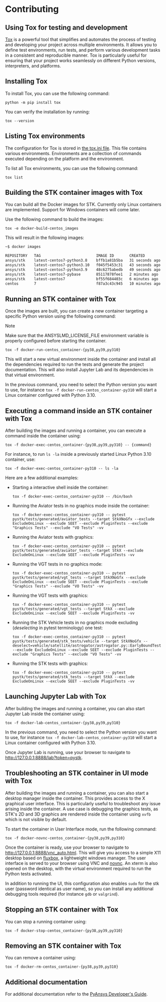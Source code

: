 # Contributing

## Using Tox for testing and development

[Tox](https://tox.wiki) is a powerful tool that simplifies and automates the
process of testing and developing your project across multiple environments. It
allows you to define test environments, run tests, and perform various
development tasks in a consistent and reproducible manner. Tox is particularly
useful for ensuring that your project works seamlessly on different Python
versions, interpreters, and platforms.

## Installing Tox

To install Tox, you can use the following command:

```console
python -m pip install tox
```

You can verify the installation by running:

```console
tox --version
```

## Listing Tox environments

The configuration for Tox is stored in [the tox.ini file](https://github.com/ansys-internal/pystk/blob/main/tox.ini). 
This file contains various environments. Environments are a collection of
commands executed depending on the platform and the environment.

To list all Tox environments, you can use the following command:

```console
tox list
```

## Building the STK container images with Tox

You can build all the Docker images for STK. Currently only Linux containers are implemented. Support for Windows containers will come later. 

Use the following command to build the images:

```console
tox -e docker-build-centos_images
```

This will result in the following images:

```bash
~$ docker images

REPOSITORY   TAG                         IMAGE ID       CREATED          SIZE
ansys/stk    latest-centos7-python3.8    bffb1a81b5ba   31 seconds ago   2.75GB
ansys/stk    latest-centos7-python3.10   f045f5453c31   43 seconds ago   2.77GB
ansys/stk    latest-centos7-python3.9    48c6275abedb   49 seconds ago   2.76GB
ansys/stk    latest-centos7-pybase       85117878fee1   2 minutes ago    3.22GB
ansys/stk    latest-centos7              bf55f684403c   6 minutes ago    2.37GB
centos       7                           f87a3c43c945   10 minutes ago   205MB
```
## Running an STK container with Tox

Once the images are built, you can create a new container targeting a specific Python version using the following command:

> [!NOTE]
>Make sure that the ANSYSLMD_LICENSE_FILE environment variable is properly configured before starting the container.

```console
tox -f docker-run-centos_container-{py38,py39,py310}
```

This will start a new virtual environment inside the container and install all the dependencies required to run the tests and generate the project documentation. This will also install Jupyter Lab and its dependencies in that virtual environment.

In the previous command, you need to select the Python version you want to
use, for instance `tox -f docker-run-centos_container-py310` will start a Linux container configured with Python 3.10.

## Executing a command inside an STK container with Tox

After building the images and running a container, you can execute a command inside the container using:

```console
tox -f docker-exec-centos_container-{py38,py39,py310} -- {command}
```

For instance, to run `ls -la` inside a previously started Linux Python 3.10 container, use:

```console
tox -f docker-exec-centos_container-py310 -- ls -la
```

Here are a few additional examples:

- Starting a interactive shell inside the container:
    ```
    tox -f docker-exec-centos_container-py310 -- /bin/bash
    ```
- Running the Aviator tests in no graphics mode inside the container:
    ```console
    tox -f docker-exec-centos_container-py310 -- pytest pystk/tests/generated/aviator_tests --target StkXNoGfx --exclude ExcludeOnLinux --exclude SEET --exclude PluginTests --exclude "Graphics Tests" --exclude "VO Tests" -vv
    ```
- Running the Aviator tests with graphics:
    ```console
    tox -f docker-exec-centos_container-py310 -- pytest pystk/tests/generated/aviator_tests --target StkX --exclude ExcludeOnLinux --exclude SEET --exclude PluginTests -vv
    ```
- Running the VGT tests in no graphics mode:
    ```console
    tox -f docker-exec-centos_container-py310 -- pytest pystk/tests/generated/vgt_tests --target StkXNoGfx --exclude ExcludeOnLinux --exclude SEET --exclude PluginTests --exclude "Graphics Tests" --exclude "VO Tests" -vv
    ```
- Running the VGT tests with graphics:
    ```console
    tox -f docker-exec-centos_container-py310 -- pytest pystk/tests/generated/vgt_tests --target StkX --exclude ExcludeOnLinux --exclude SEET --exclude PluginTests -vv
    ```
- Running the STK Vehicle tests in no graphics mode excluding (*deselecting* in pytest terminology) one test:
    ```
    tox -f docker-exec-centos_container-py310 -- pytest pystk/tests/generated/stk_tests/vehicle --target StkXNoGfx --deselect=vehicle/satellite/astrogator/astrogator.py::EarlyBoundTests::test_CompBrowsCutCopyPaste --exclude ExcludeOnLinux --exclude SEET --exclude PluginTests --exclude "Graphics Tests" --exclude "VO Tests" -vv 
    ```
- Running the STK tests with graphics:
    ```console
    tox -f docker-exec-centos_container-py310 -- pytest pystk/tests/generated/stk_tests --target StkX --exclude ExcludeOnLinux --exclude SEET --exclude PluginTests -vv
    ```

## Launching Jupyter Lab with Tox

After building the images and running a container, you can also start Jupyter Lab inside the container using:

```
tox -f docker-lab-centos_container-{py38,py39,py310}
```

In the previous command, you need to select the Python version you want to
use, for instance `tox -f docker-lab-centos_container-py310` will start a Linux container configured with Python 3.10.

Once Jupyter Lab is running, use your browser to navigate to http://127.0.0.1:8888/lab?token=pystk.

## Troubleshooting an STK container in UI mode with Tox 

After building the images and running a container, you can also start a desktop manager inside the container. This provides access to the X graphical user interface. This is particularly useful to troubleshoot any issue arising inside the container. A use case is debugging the graphics tests, as STK's 2D and 3D graphics are rendered inside the container using `xvfb` which is not visible by default.

To start the container in User Interface mode, run the following command:

```
tox -f docker-novnc-centos_container-{py38,py39,py310}
```

Once the container is ready, use your browser to navigate to http://127.0.0.1:8888/vnc_auto.html. This will give you access to a simple X11 desktop based on [fluxbox](http://fluxbox.org/), a lightweight windows manager. The user interface is served to your browser using VNC and [novnc](https://novnc.com/info.html). An xterm is also opened on the desktop, with the virtual environment required to run the Python tests activated.

In addition to running the UI, this configuration also enables `sudo` for the stk user (password identical as user name), so you can install any additional debugging tools required (for instance `gdb` or `valgrind`).

## Stopping an STK container with Tox

You can stop a running container using:

```
tox -f docker-stop-centos_container-{py38,py39,py310}
```

## Removing an STK container with Tox

You can remove a container using:

```
tox -f docker-rm-centos_container-{py38,py39,py310}
```

## Additional documentation

For additional documentation refer to the
[PyAnsys Developer's Guide](https://dev.docs.pyansys.com/index.html).
